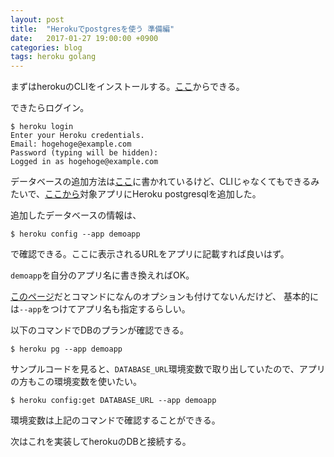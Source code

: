 ```yaml
---
layout: post
title:  "Herokuでpostgresを使う 準備編"
date:   2017-01-27 19:00:00 +0900
categories: blog
tags: heroku golang
---
```

まずはherokuのCLIをインストールする。[ここ](https://devcenter.heroku.com/articles/getting-started-with-go#set-up)からできる。

できたらログイン。

```shell
$ heroku login
Enter your Heroku credentials.
Email: hogehoge@example.com
Password (typing will be hidden): 
Logged in as hogehoge@example.com
```

データベースの追加方法は[ここ](https://devcenter.heroku.com/articles/getting-started-with-go#use-a-database)に書かれているけど、CLIじゃなくてもできるみたいで、[ここから](https://elements.heroku.com/addons/heroku-postgresql?app=blooming-sierra-75538)対象アプリにHeroku postgresqlを追加した。

追加したデータベースの情報は、

```shell
$ heroku config --app demoapp
```

で確認できる。ここに表示されるURLをアプリに記載すれば良いはず。

`demoapp`を自分のアプリ名に書き換えればOK。

[このページ](https://devcenter.heroku.com/articles/getting-started-with-go#use-a-database)だとコマンドになんのオプションも付けてないんだけど、
基本的には`--app`をつけてアプリ名も指定するらしい。

以下のコマンドでDBのプランが確認できる。
```
$ heroku pg --app demoapp
```

サンプルコードを見ると、`DATABASE_URL`環境変数で取り出していたので、アプリの方もこの環境変数を使いたい。

```shell
$ heroku config:get DATABASE_URL --app demoapp
```

環境変数は上記のコマンドで確認することができる。

次はこれを実装してherokuのDBと接続する。